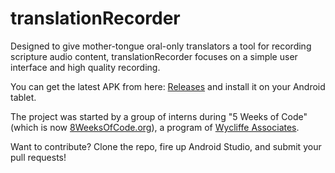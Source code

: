 # translationRecorder

Designed to give mother-tongue oral-only translators a tool for recording scripture audio content, translationRecorder focuses on a simple user interface and high quality recording.

You can get the latest APK from here: [Releases](https://github.com/WycliffeAssociates/translationRecorder/releases) and install it on your Android tablet.

The project was started by a group of interns during "5 Weeks of Code" (which is now [8WeeksOfCode.org](http://8weeksofcode.org)), a program of [Wycliffe Associates](http://wycliffeassociates.org).

Want to contribute? Clone the repo, fire up Android Studio, and submit your pull requests!
